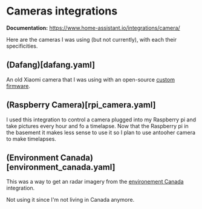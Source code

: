 # Cameras integrations

**Documentation:** <https://www.home-assistant.io/integrations/camera/>

Here are the cameras I was using (but not currently), with each their
specificities.

## (Dafang)[dafang.yaml]

An old Xiaomi camera that I was using with an open-source [custom
firmware](https://github.com/EliasKotlyar/Xiaomi-Dafang-Hacks).

## (Raspberry Camera)[rpi_camera.yaml]

I used this integration to control a camera plugged into my Raspberry pi and
take pictures every hour and fo a timelapse. Now that the Raspberry pi in the
basement it makes less sense to use it so I plan to use antooher camera to make
timelapses.

## (Environment Canada)[environment_canada.yaml]

This was a way to get an radar imagery from the [environement
Canada](https://www.home-assistant.io/integrations/environment_canada/#camera)
integration.

Not using it since I'm not living in Canada anymore.

